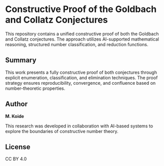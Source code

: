 # Constructive Proof of the Goldbach and Collatz Conjectures

This repository contains a unified constructive proof of both the Goldbach and Collatz conjectures. The approach utilizes AI-supported mathematical reasoning, structured number classification, and reduction functions.

## Summary

This work presents a fully constructive proof of both conjectures through explicit enumeration, classification, and elimination techniques. The proof strategy ensures reproducibility, convergence, and confluence based on number-theoretic properties.

## Author

**M. Koide**

This research was developed in collaboration with AI-based systems to explore the boundaries of constructive number theory.

## License

CC BY 4.0
